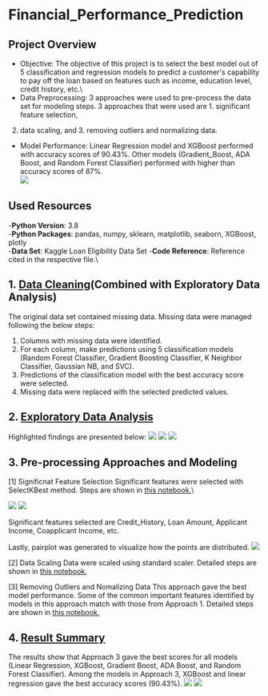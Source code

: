 # Financial_Performance_Prediction
## Project Overview
* Objective: The objective of this project is to select the best model out of 5 classification and regression models to predict a 
customer's capability to pay off the loan based on features such as income, education level, credit history, etc.\
* Data Preprocessing: 3 approaches were used to pre-process the data set for modeling steps. 3 approaches that were used are 1. significant feature selection, 
2. data scaling, and 3. removing outliers and normalizing data.
* Model Performance: Linear Regression model and XGBoost performed with accuracy scores of 90.43%.
Other models (Gradient_Boost, ADA Boost, and Random Forest Classifier) performed with higher than accuracy scores of 87%.\
![](https://github.com/jbae42/Financial_Performance_Prediction/blob/main/Plots/PerformanceResults.png)

## Used Resources
-**Python Version**: 3.8\
-**Python Packages**: pandas, numpy, sklearn, matplotlib, seaborn, XGBoost, plotly\
-**Data Set**: Kaggle Loan Eligibility Data Set
-**Code Reference**: Reference cited in the respective file.\

## 1. [Data Cleaning](https://github.com/jbae42/Financial_Performance_Prediction/blob/main/Exploratory%20Data%20Analysis/Exploratory%20Data%20Analysis.ipynb)(Combined with Exploratory Data Analysis)
The original data set contained missing data. Missing data were managed following the below steps:
1. Columns with missing data were identified.
2. For each column, make predictions using 5 classification models (Random Forest Classifier, Gradient Boosting Classifier, K Neighbor Classifier, Gaussian NB, and SVC).
3. Predictions of the classification model with the best accuracy score were selected.
4. Missing data were replaced with the selected predicted values.

## 2. [Exploratory Data Analysis](https://github.com/jbae42/Financial_Performance_Prediction/blob/main/Exploratory%20Data%20Analysis/Exploratory%20Data%20Analysis.ipynb)
Highlighted findings are presented below:
![](https://github.com/jbae42/Financial_Performance_Prediction/blob/main/Plots/barplots.png)
![](https://github.com/jbae42/Financial_Performance_Prediction/blob/main/Plots/scatterplot.PNG)
![](https://github.com/jbae42/Financial_Performance_Prediction/blob/main/Plots/scatterplot2.png)

## 3. Pre-processing Approaches and Modeling
[1] Significnat Feature Selection
Significant features were selected with SelectKBest method. Steps are shown in [this notebook.](https://github.com/jbae42/Financial_Performance_Prediction/blob/main/Approach%201.%20Significant%20Feature%20Selection/Approach%231a%20-%20Dimensionality%20Reduction.ipynb)\

![](https://github.com/jbae42/Financial_Performance_Prediction/blob/main/Plots/app1Features.png)
![](https://github.com/jbae42/Financial_Performance_Prediction/blob/main/Plots/heatmap.png)

Significant features selected are Credit_History, Loan Amount, Applicant Income, Coapplicant Income, etc. 

Lastly, pairplot was generated to visualize how the points are distributed.
![](https://github.com/jbae42/Financial_Performance_Prediction/blob/main/Plots/pairplot.png)

[2] Data Scaling
Data were scaled using standard scaler. Detailed steps are shown in [this notebook.](https://github.com/jbae42/Financial_Performance_Prediction/blob/main/Approach%202.%20Data%20Scaling/Approach%232%20-%20Scaling%20Dataset.ipynb)

[3] Removing Outliers and Nomalizing Data
This approach gave the best model performance. Some of the common important features identified by models in this approach match with those from Approach 1.
Detailed steps are shown in [this notebook.](https://github.com/jbae42/Financial_Performance_Prediction/blob/main/Approach%203.%20Outlier%20Removal%20and%20Data%20Normalization/Approach%233%20-%20Remove%20Outliers%20and%20Normalize%20Data.ipynb)

## 4. [Result Summary](https://github.com/jbae42/Financial_Performance_Prediction/blob/main/Result%20Summary.ipynb)
The results show that Approach 3 gave the best scores for all models (Linear Regression, XGBoost, Gradient Boost, ADA Boost, and Random Forest Classifier).
Among the models in Approach 3, XGBoost and linear regression gave the best accuracy scores (90.43%).
![](https://github.com/jbae42/Financial_Performance_Prediction/blob/main/Plots/PerformanceResults.png)
![](https://github.com/jbae42/Financial_Performance_Prediction/blob/main/Plots/ModelScores.PNG)
